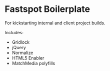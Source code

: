 # Fastspot Boilerplate

For kickstarting internal and client project builds.

Includes:

* Gridlock 
* jQuery
* Normalize
* HTML5 Enabler
* MatchMedia polyfills